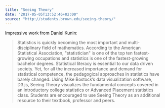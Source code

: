 ```yaml
---
title: "Seeing Theory"
date: "2017-05-05T13:52:46+02:00"
source: "http://students.brown.edu/seeing-theory/"
---
```


Impressive work from Daniel Kunin:

> Statistics is quickly becoming the most important and multi-disciplinary field of mathematics. According to the American Statistical Association, "statistician" is one of the top ten fastest-growing occupations and statistics is one of the fastest-growing bachelor degrees. Statistical literacy is essential to our data driven society. Yet, for all the increased importance and demand for statistical competence, the pedagogical approaches in statistics have barely changed. Using Mike Bostock’s data visualization software, D3.js, Seeing Theory visualizes the fundamental concepts covered in an introductory college statistics or Advanced Placement statistics class. Students are encouraged to use Seeing Theory as an additional resource to their textbook, professor and peers.
